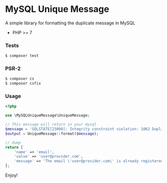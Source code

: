 # MySQL Unique Message

A simple library for formatting the duplicate message in MySQL

- PHP >= 7

### Tests
```bash
$ composer test
```

### PSR-2
```bash
$ composer cs
$ composer csfix
```

### Usage
```php
<?php

use \MySQLUniqueMessage\UniqueMessage;

// This message will return in your mysql
$message = 'SQLSTATE[23000]: Integrity constraint violation: 1062 Duplicate entry \'user@provider.com\' for key \'email\'';
$output = UniqueMessage::format($message); 

// dump
return [
	'name' => 'email',
	'value' => 'user@provider.com',
	'message' => 'The email \'user@provider.com\' is already registered.'
];
```

Enjoy!
